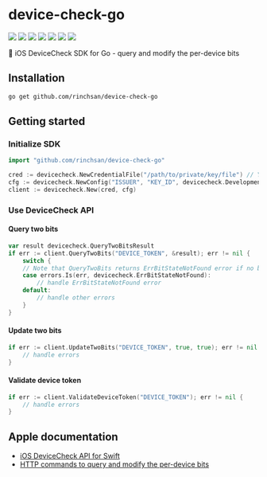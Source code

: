 # device-check-go

![](https://github.com/rinchsan/device-check-go/workflows/CI/badge.svg)
![](https://img.shields.io/github/release/rinchsan/device-check-go.svg?colorB=7E7E7E)
[![](https://pkg.go.dev/badge/github.com/rinchsan/device-check-go.svg)](https://pkg.go.dev/github.com/rinchsan/device-check-go)
[![](https://codecov.io/github/rinchsan/device-check-go/coverage.svg?branch=main)](https://codecov.io/github/rinchsan/device-check-go?branch=master)
[![](https://goreportcard.com/badge/github.com/rinchsan/device-check-go)](https://goreportcard.com/report/github.com/rinchsan/device-check-go)
[![](https://awesome.re/mentioned-badge.svg)](https://awesome-go.com/#third-party-apis)
[![](http://img.shields.io/badge/license-MIT-blue.svg?style=flat)](LICENSE)

:iphone: iOS DeviceCheck SDK for Go - query and modify the per-device bits

## Installation

```bash
go get github.com/rinchsan/device-check-go
```

## Getting started

### Initialize SDK

```go
import "github.com/rinchsan/device-check-go"

cred := devicecheck.NewCredentialFile("/path/to/private/key/file") // You can create credential also from raw string/bytes
cfg := devicecheck.NewConfig("ISSUER", "KEY_ID", devicecheck.Development)
client := devicecheck.New(cred, cfg)
````

### Use DeviceCheck API

#### Query two bits

```go
var result devicecheck.QueryTwoBitsResult
if err := client.QueryTwoBits("DEVICE_TOKEN", &result); err != nil {
	switch {
	// Note that QueryTwoBits returns ErrBitStateNotFound error if no bits found
	case errors.Is(err, devicecheck.ErrBitStateNotFound):
		// handle ErrBitStateNotFound error
	default:
		// handle other errors
	}
}
```

#### Update two bits

```go
if err := client.UpdateTwoBits("DEVICE_TOKEN", true, true); err != nil {
	// handle errors
}
```

#### Validate device token

```go
if err := client.ValidateDeviceToken("DEVICE_TOKEN"); err != nil {
	// handle errors
}
```

## Apple documentation

- [iOS DeviceCheck API for Swift](https://developer.apple.com/documentation/devicecheck)
- [HTTP commands to query and modify the per-device bits](https://developer.apple.com/documentation/devicecheck/accessing_and_modifying_per-device_data)
